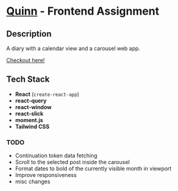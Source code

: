 # [Quinn](https://quinn.live) - Frontend Assignment

## Description

A diary with a calendar view and a carousel web app.

[Checkout here!](https://quinn-task.vercel.app)

## Tech Stack

- **React** (`create-react-app`)
- **react-query**
- **react-window**
- **react-slick**
- **moment.js**
- **Tailwind CSS**

### TODO

- Continuation token data fetching
- Scroll to the selected post inside the carousel
- Format dates to bold of the currently visible month in viewport
- Improve responsiveness
- misc changes
